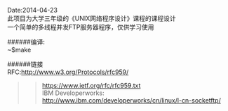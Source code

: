 Date:2014-04-23</br>
此项目为大学三年级的《UNIX网络程序设计》课程的课程设计</br>
一个简单的多线程并发FTP服务器程序，仅供学习使用 </br>

######编译:</br>
~$make </br>

######链接</br>
RFC:http://www.w3.org/Protocols/rfc959/ </br>
>> https://www.ietf.org/rfc/rfc959.txt</br>
IBM Developerworks: http://www.ibm.com/developerworks/cn/linux/l-cn-socketftp/</br>
